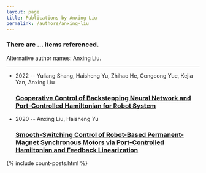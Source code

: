 ```yaml
---
layout: page
title: Publications by Anxing Liu
permalink: /authors/anxing-liu
---
```


<h3 id="number-posts">There are ... items referenced.</h3>
<p id='info-authors'>Alternative author names: Anxing Liu.</p>
<hr />
<ul class="post-list">
<li><span class='post-meta'>2022 -- Yuliang Shang, Haisheng Yu, Zhihao He, Congcong Yue, Kejia Yan, Anxing Liu</span><h3><a class='post-link' href="{{ site.baseurl }}/cooperative-control-of-backstepping-neural-network-and-port-controlled-hamiltonian-for-robot-system">Cooperative Control of Backstepping Neural Network and Port-Controlled Hamiltonian for Robot System</a></h3></li>
<li><span class='post-meta'>2020 -- Anxing Liu, Haisheng Yu</span><h3><a class='post-link' href="{{ site.baseurl }}/smooth-switching-control-of-robot-based-permanent-magnet-synchronous-motors-via-port-controlled-hamiltonian-and-feedback-linearization">Smooth-Switching Control of Robot-Based Permanent-Magnet Synchronous Motors via Port-Controlled Hamiltonian and Feedback Linearization</a></h3></li>

</ul>
{% include count-posts.html %}
